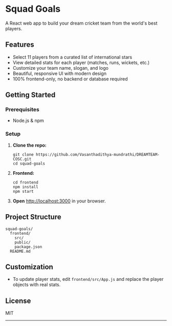 # Squad Goals

A React web app to build your dream cricket team from the world's best players.

## Features

- Select 11 players from a curated list of international stars
- View detailed stats for each player (matches, runs, wickets, etc.)
- Customize your team name, slogan, and logo
- Beautiful, responsive UI with modern design
- 100% frontend-only, no backend or database required

## Getting Started

### Prerequisites

- Node.js & npm

### Setup

1. **Clone the repo:**
   ```
   git clone https://github.com/Vasanthadithya-mundrathi/DREAMTEAM-COSC.git
   cd squad-goals
   ```

2. **Frontend:**
   ```
   cd frontend
   npm install
   npm start
   ```

3. **Open** [http://localhost:3000](http://localhost:3000) in your browser.

## Project Structure

```
squad-goals/
  frontend/
    src/
    public/
    package.json
  README.md
```

## Customization

- To update player stats, edit `frontend/src/App.js` and replace the player objects with real stats.

## License

MIT

---
